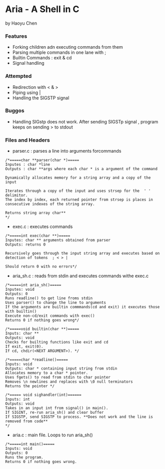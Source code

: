 # Aria - A Shell in C
by Haoyu Chen
### Features
* Forking children adn executing commands from them
* Parsing multiple commands in one lane with ;
* Builtin Commands : exit & cd
* Signal handling

### Attempted
* Redirection with < & > 
* Piping using |
* Handling the SIGSTP signal

### Buggos
* Handling SIGstp does not work. After sending SIGSTp signal , program keeps on sending > to stdout

### Files and Headers
* parser.c : parses a line into arguments forcommands
```
/*=====char **parser(char *)=====
Inputes : char *line
Outputs : char **args where each char * is a argument of the command

Dynamically allocates memory for a string array and a copy of the input

Iterates through a copy of the input and uses strsep for the  ' ' delimitor. 
The index by index, each returned pointer from strsep is places in consecutive indexes of the string array. 

Returns string array char**
*/
```


* exec.c : executes commands
```
/*=====int exec(char **)=====
Inputes: char ** arguments obtained from parser
Outputs: returns 0

Recursively goes through the input string array and executes based on detection of tokens  ; < > | 

Should return 0 with no errors*/
```


* aria_sh.c : reads from stdin and executes commands withe exec.c
```
/*=====int aria_sh()=====
Inputes: void
Outputs: 0
Runs readline() to get line froms stdin
Uses parser() to change the line to arguments
If the arguments are builtin commmands(cd and exit) it executes those with builtin()
Execute non-cd/exit commands with exec()
Returns 0 if nothing goes wrong*/

/*=====void builtin(char **)=====
Inputs: char **
Outputs: void
Checks for builting functions like exit and cd
If exit, exit(0).
If cd, chdir(<NEXT ARGUMENT>). */

/*=====char *readline()=====
Inputs: void
Outputs: char * containing input string from stdin
Allocates memory to a char * pointer.
Uses fgets() to read from stdin to char pointer
Removes \n newlines and replaces with \0 null terminators
Returns the pointer */

/*===== void sighandler(int)======
Inputs: int
Outputs: void
Takes in an input int from signal() in main().
If SIGINT, re-run aria_sh() and clear buffer
If SIGSTP, send SIGSTP to process. **Does not work and the line is removed from code**
*/
```


* aria.c : main file. Loops to run aria_sh()
```
/*=====int main()=====
Inputs: void
Outputs: 0
Runs the program. 
Returns 0 if nothing goes wrong.
```
